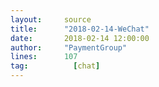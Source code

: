 ```yaml
---
layout:     source 
title:      "2018-02-14-WeChat"
date:       2018-02-14 12:00:00
author:     "PaymentGroup"
lines:      107 
tag:		  [chat]
---
```

